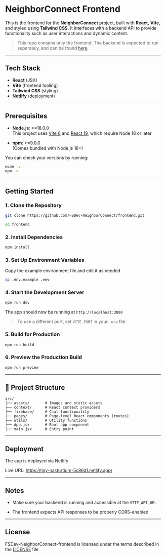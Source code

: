 # NeighborConnect Frontend

This is the frontend for the **NeighborConnect** project, built with **React**, **Vite**, and styled using **Tailwind CSS**. It interfaces with a backend API to provide functionality such as user interactions and dynamic content.

> This repo contains only the frontend. The backend is expected to run separately, and can be found [here](https://github.com/FSDev-NeighborConnect/backend).


---

## Tech Stack

- **React** (JSX)
- **Vite** (frontend tooling)
- **Tailwind CSS** (styling)
- **Netlify** (deployment)


---

## Prerequisites

- **Node.js**: >=18.0.0  
  This project uses [Vite 6](https://vitejs.dev/) and [React 19](https://react.dev/), which require Node 18 or later

- **npm**: >=9.0.0  
  (Comes bundled with Node.js 18+)

You can check your versions by running:
```bash
node -v
npm -v
```


---

## Getting Started

### 1. Clone the Repository

```bash
git clone https://github.com/FSDev-NeighborConnect/frontend.git

cd frontend
```

### 2. Install Dependencies
```bash
npm install
```

### 3. Set Up Environment Variables
Copy the example environment file and edit it as needed

```bash
cp .env.example .env
```

### 4. Start the Development Server
```bash
npm run dev
```
The app should now be running at `http://localhost:3000`

> To use a different port, set `VITE_PORT` in your `.env` file


### 5. Build for Production
```bash
npm run build
```

### 6. Preview the Production Build
```bash
npm run preview
```


---

## 📁 Project Structure
```
src/
├── assets/       # Images and static assets
├── context/      # React context providers
├── firebase/     # Chat functionality
├── pages/        # Page-level React components (routes)
├── utils/        # Utility functions
├── App.jsx       # Root app component
├── main.jsx      # Entry point
```


---

## Deployment
The app is deployed via Netlify

Live URL: https://tiny-nasturtium-5c86d1.netlify.app/


---

## Notes
- Make sure your backend is running and accessible at the `VITE_API_URL`

- The frontend expects API responses to be properly CORS-enabled


---

## License
FSDev-NeighborConnect-frontend is licensed under the terms described in the [LICENSE](https://github.com/FSDev-NeighborConnect/frontend/blob/main/LICENSE) file
